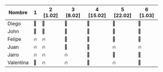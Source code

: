 | Nombre | 1 | 2 [1.02] | 3 [8.02] | 4 [15.02] | 5 [22.02] | 6 [1.03]
| ------- | --- | --- | --- | --- | --- | --- | 
| Diego | :green_heart: | :green_heart: | :green_heart:| :green_heart:| :green_heart:| :green_heart:| 
| John | :green_heart: | :green_heart: | :green_heart: | :green_heart:| :green_heart:| :green_heart:| 
| Felipe | :fire: | :fire: | :green_heart: | :green_heart: | :green_heart: | :green_heart:| 
| Juan | :fire: | :fire: | :green_heart: | :green_heart: | :fire: |  :fire: | 
| Jairo | :fire: | :fire: | :fire: | :green_heart: | :green_heart: |:green_heart: | 
| Valentina | :green_heart: | :fire: | :fire: | :green_heart: | :fire: |:green_heart:| 
